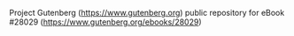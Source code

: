 Project Gutenberg (https://www.gutenberg.org) public repository for eBook #28029 (https://www.gutenberg.org/ebooks/28029)
